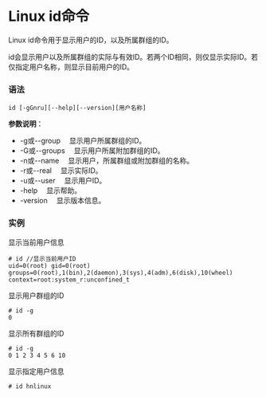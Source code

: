 
# Linux id命令



Linux id命令用于显示用户的ID，以及所属群组的ID。

id会显示用户以及所属群组的实际与有效ID。若两个ID相同，则仅显示实际ID。若仅指定用户名称，则显示目前用户的ID。

### 语法

```
id [-gGnru][--help][--version][用户名称]
```

**参数说明**：

*   -g或--group 　显示用户所属群组的ID。
*   -G或--groups 　显示用户所属附加群组的ID。
*   -n或--name 　显示用户，所属群组或附加群组的名称。
*   -r或--real 　显示实际ID。
*   -u或--user 　显示用户ID。
*   -help 　显示帮助。
*   -version 　显示版本信息。

### 实例

显示当前用户信息

```
# id //显示当前用户ID
uid=0(root) gid=0(root) groups=0(root),1(bin),2(daemon),3(sys),4(adm),6(disk),10(wheel) context=root:system_r:unconfined_t

```

显示用户群组的ID

```
# id -g
0

```

显示所有群组的ID

```
# id -g
0 1 2 3 4 5 6 10

```

显示指定用户信息

```
# id hnlinux
```



